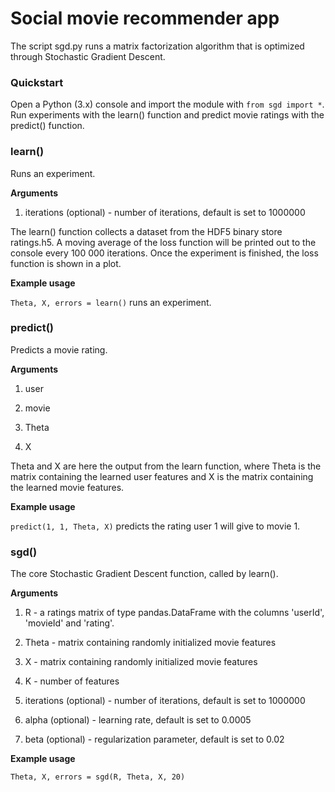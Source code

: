 # Social movie recommender app

The script sgd.py runs a matrix factorization algorithm that is optimized through Stochastic Gradient Descent.

### Quickstart

Open a Python (3.x) console and import the module with `from sgd import *`. Run experiments with the learn() function and predict movie ratings with the predict() function.



### learn()

Runs an experiment.

**Arguments**

1. iterations (optional) - number of iterations, default is set to 1000000

The learn() function collects a dataset from the HDF5 binary store ratings.h5. A moving average of the loss function will be printed out to the console every 100 000 iterations. Once the experiment is finished, the loss function is shown in a plot.

**Example usage**

`Theta, X, errors = learn()` runs an experiment.



### predict()

Predicts a movie rating.

**Arguments**

1. user

2. movie

3. Theta

4. X

Theta and X are here the output from the learn function, where Theta is the matrix containing the learned user features and X is the matrix containing the learned movie features.

**Example usage**

`predict(1, 1, Theta, X)` predicts the rating user 1 will give to movie 1.



### sgd()

The core Stochastic Gradient Descent function, called by learn().

**Arguments**

1. R - a ratings matrix of type pandas.DataFrame with the columns 'userId', 'movieId' and 'rating'.

2. Theta - matrix containing randomly initialized movie features

3. X - matrix containing randomly initialized movie features

4. K - number of features

5. iterations (optional) - number of iterations, default is set to 1000000

6. alpha (optional) - learning rate, default is set to 0.0005

7. beta (optional) - regularization parameter, default is set to 0.02


**Example usage**

`Theta, X, errors = sgd(R, Theta, X, 20)`

